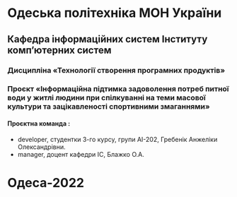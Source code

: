 # Одеська політехніка МОН України
## Кафедра інформаційних систем Інституту комп’ютерних систем
### Дисципліна «Технології створення програмних продуктів»
### Проєкт «Інформаційна підтимка задоволення потреб питної води у житлі людини при спілкуванні на теми масової культури та зацікавленості спортивними змаганнями» 
#### Проєктна команда :
- developer, студентки 3-го курсу, групи АI-202, Гребенік Анжеліки Олександрівни.
- manager, доцент кафедри ІС, Блажко О.А.
# Одеса-2022